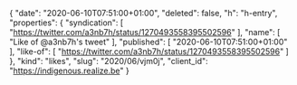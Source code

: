 {
  "date": "2020-06-10T07:51:00+01:00",
  "deleted": false,
  "h": "h-entry",
  "properties": {
    "syndication": [
      "https://twitter.com/a3nb7h/status/1270493558395502596"
    ],
    "name": [
      "Like of @a3nb7h's tweet"
    ],
    "published": [
      "2020-06-10T07:51:00+01:00"
    ],
    "like-of": [
      "https://twitter.com/a3nb7h/status/1270493558395502596"
    ]
  },
  "kind": "likes",
  "slug": "2020/06/vjm0j",
  "client_id": "https://indigenous.realize.be"
}
